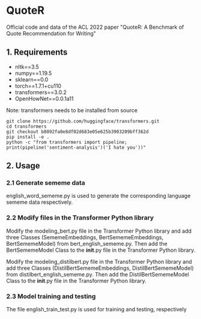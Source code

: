 # QuoteR
Official code and data of the ACL 2022 paper "QuoteR: A Benchmark of Quote Recommendation for Writing"

## 1. Requirements

* nltk==3.5
* numpy==1.19.5
* sklearn==0.0
* torch==1.7.1+cu110
* transformers==3.0.2
* OpenHowNet==0.0.1a11

Note: transformers needs to be installed from source
```
git clone https://github.com/huggingface/transformers.git
cd transformers
git checkout b0892fa0e8df02d683e05e625b3903209bff362d
pip install -e .
python -c "from transformers import pipeline; print(pipeline('sentiment-analysis')('I hate you'))"
```

## 2. Usage

###  2.1 Generate sememe data

english_word_sememe.py is used to generate the corresponding language sememe data respectively.

### 2.2  Modify files in the Transformer Python library

Modify the modeling_bert.py file in the Transformer Python library and add three Classes (SememeEmbeddings, BertSememeEmbeddings, BertSememeModel) from bert_english_sememe.py. Then add the BertSememeModel Class to the __init__.py file in the Transformer Python library.

Modify the modeling_distilbert.py file in the Transformer Python library and add three Classes (DistilBertSememeEmbeddings, DistilBertSememeModel) from distilbert_english_sememe.py. Then add the DistilBertSememeModel Class to the __init__.py file in the Transformer Python library.

### 2.3  Model training and testing

The file english_train_test.py is used for training and testing, respectively

